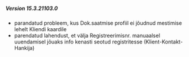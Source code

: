 ---
---

##### Version 15.3.21103.0
- parandatud probleem, kus Dok.saatmise profiil ei jõudnud mestimise lehelt Kliendi kaardile
- parendatud lahendust, et välja Registreerimisnr. manuaalsel uuendamisel jõuaks info kenasti seotud registritesse (Klient-Kontakt-Hankija)
